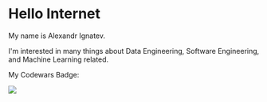 # Hello Internet
My name is Alexandr Ignatev.

I'm interested in many things about Data Engineering, Software Engineering, and Machine Learning related.

My Codewars Badge:

![](https://www.codewars.com/users/al4an2/badges/large)
